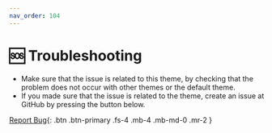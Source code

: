 ```yaml
---
nav_order: 104
---
```


# 🆘 Troubleshooting
- Make sure that the issue is related to this theme, by checking that the problem does not occur with other themes or the default theme.
- If you made sure that the issue is related to the theme, create an issue at GitHub by pressing the button below.

[Report Bug](https://github.com/chrisgrieser/shimmering-focus/issues/new?assignees=&labels=bug&template=bug_report.yml&title=%5BBug%5D%3A+){: .btn .btn-primary .fs-4 .mb-4 .mb-md-0 .mr-2 }

